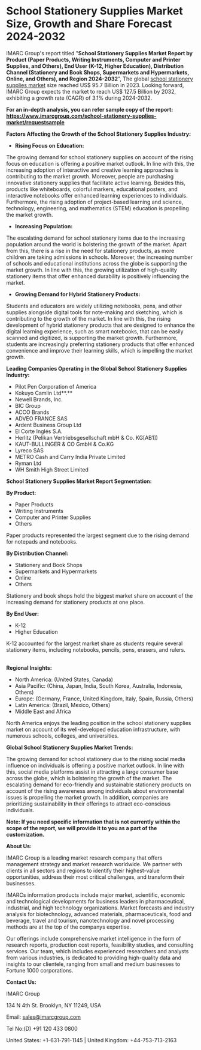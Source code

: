 ﻿# **School Stationery Supplies Market Size, Growth and Share Forecast 2024-2032**
IMARC Group's report titled "**School Stationery Supplies Market Report by Product (Paper Products, Writing Instruments, Computer and Printer Supplies, and Others), End User (K-12, Higher Education), Distribution Channel (Stationery and Book Shops, Supermarkets and Hypermarkets, Online, and Others), and Region 2024-2032**", The global [school stationery supplies market](https://www.imarcgroup.com/school-stationery-supplies-market) size reached US$ 95.7 Billion in 2023. Looking forward, IMARC Group expects the market to reach US$ 127.5 Billion by 2032, exhibiting a growth rate (CAGR) of 3.1% during 2024-2032.

**For an in-depth analysis, you can refer sample copy of the report: <https://www.imarcgroup.com/school-stationery-supplies-market/requestsample>**

**Factors Affecting the Growth of the School Stationery Supplies Industry:**

- **Rising Focus on Education:**

The growing demand for school stationery supplies on account of the rising focus on education is offering a positive market outlook. In line with this, the increasing adoption of interactive and creative learning approaches is contributing to the market growth. Moreover, people are purchasing innovative stationery supplies that facilitate active learning. Besides this, products like whiteboards, colorful markers, educational posters, and interactive notebooks offer enhanced learning experiences to individuals. Furthermore, the rising adoption of project-based learning and science, technology, engineering, and mathematics (STEM) education is propelling the market growth.

- **Increasing Population:**

The escalating demand for school stationery items due to the increasing population around the world is bolstering the growth of the market. Apart from this, there is a rise in the need for stationery products, as more children are taking admissions in schools. Moreover, the increasing number of schools and educational institutions across the globe is supporting the market growth. In line with this, the growing utilization of high-quality stationery items that offer enhanced durability is positively influencing the market.

- **Growing Demand for Hybrid Stationery Products:**

Students and educators are widely utilizing notebooks, pens, and other supplies alongside digital tools for note-making and sketching, which is contributing to the growth of the market. In line with this, the rising development of hybrid stationery products that are designed to enhance the digital learning experience, such as smart notebooks, that can be easily scanned and digitized, is supporting the market growth. Furthermore, students are increasingly preferring stationery products that offer enhanced convenience and improve their learning skills, which is impelling the market growth.    

**Leading Companies Operating in the Global School Stationery Supplies Industry:**

- Pilot Pen Corporation of America
- Kokuyo Camlin Ltd**.**
- Newell Brands, Inc.
- BIC Group
- ACCO Brands
- ADVEO FRANCE SAS
- Ardent Business Group Ltd
- El Corte Inglés S.A.
- Herlitz (Pelikan Vertriebsgesellschaft mbH & Co. KG[AB1])
- KAUT-BULLINGER & CO GmbH & Co.KG
- Lyreco SAS
- METRO Cash and Carry India Private Limited
- Ryman Ltd
- WH Smith High Street Limited

**School Stationery Supplies Market Report Segmentation:**

**By Product:**

- Paper Products 
- Writing Instruments
- Computer and Printer Supplies
- Others

Paper products represented the largest segment due to the rising demand for notepads and notebooks.  

**By Distribution Channel:**

- Stationery and Book Shops
- Supermarkets and Hypermarkets
- Online
- Others

Stationery and book shops hold the biggest market share on account of the increasing demand for stationery products at one place.    

**By End User:**

- K-12
- Higher Education

K-12 accounted for the largest market share as students require several stationery items, including notebooks, pencils, pens, erasers, and rulers.             

**Regional Insights:**

- North America: (United States, Canada)
- Asia Pacific: (China, Japan, India, South Korea, Australia, Indonesia, Others)
- Europe: (Germany, France, United Kingdom, Italy, Spain, Russia, Others)
- Latin America: (Brazil, Mexico, Others)
- Middle East and Africa

North America enjoys the leading position in the school stationery supplies market on account of its well-developed education infrastructure, with numerous schools, colleges, and universities.

**Global School Stationery Supplies Market Trends:**

The growing demand for school stationery due to the rising social media influence on individuals is offering a positive market outlook. In line with this, social media platforms assist in attracting a large consumer base across the globe, which is bolstering the growth of the market. The escalating demand for eco-friendly and sustainable stationery products on account of the rising awareness among individuals about environmental issues is propelling the market growth. In addition, companies are prioritizing sustainability in their offerings to attract eco-conscious individuals.

**Note: If you need specific information that is not currently within the scope of the report, we will provide it to you as a part of the customization.**

**About Us:**

IMARC Group is a leading market research company that offers management strategy and market research worldwide. We partner with clients in all sectors and regions to identify their highest-value opportunities, address their most critical challenges, and transform their businesses.

IMARCs information products include major market, scientific, economic and technological developments for business leaders in pharmaceutical, industrial, and high technology organizations. Market forecasts and industry analysis for biotechnology, advanced materials, pharmaceuticals, food and beverage, travel and tourism, nanotechnology and novel processing methods are at the top of the companys expertise.

Our offerings include comprehensive market intelligence in the form of research reports, production cost reports, feasibility studies, and consulting services. Our team, which includes experienced researchers and analysts from various industries, is dedicated to providing high-quality data and insights to our clientele, ranging from small and medium businesses to Fortune 1000 corporations.

**Contact Us:**

IMARC Group

134 N 4th St. Brooklyn, NY 11249, USA

Email: sales@imarcgroup.com

Tel No:(D) +91 120 433 0800

United States: +1-631-791-1145 | United Kingdom: +44-753-713-2163
